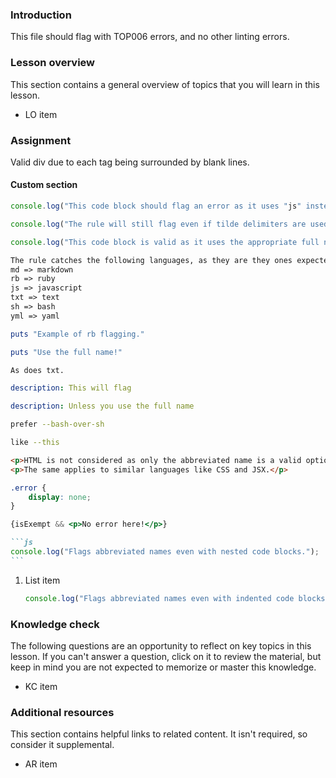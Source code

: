 ### Introduction

This file should flag with TOP006 errors, and no other linting errors.

### Lesson overview

This section contains a general overview of topics that you will learn in this lesson.

- LO item

### Assignment

<div class="lesson-content__panel" markdown="1">

Valid div due to each tag being surrounded by blank lines.

</div>

#### Custom section

```js
console.log("This code block should flag an error as it uses "js" instead of "javascript".");
```

~~~js
console.log("The rule will still flag even if tilde delimiters are used");
~~~

```javascript
console.log("This code block is valid as it uses the appropriate full name.");
```

```markdown
The rule catches the following languages, as they are they ones expected to be seen in this repo's files
md => markdown
rb => ruby
js => javascript
txt => text
sh => bash
yml => yaml
```

```rb
puts "Example of rb flagging."
```

```ruby
puts "Use the full name!"
```

```txt
As does txt.
```

```yml
description: This will flag
```

```yaml
description: Unless you use the full name
```

```sh
prefer --bash-over-sh
```

```bash
like --this
```

```html
<p>HTML is not considered as only the abbreviated name is a valid option.</p>
<p>The same applies to similar languages like CSS and JSX.</p>
```

```css
.error {
    display: none;
}
```

```jsx
{isExempt && <p>No error here!</p>}
```

````md
```js
console.log("Flags abbreviated names even with nested code blocks.");
```
````

1. List item

   ```js
   console.log("Flags abbreviated names even with indented code blocks.");
   ```

### Knowledge check

The following questions are an opportunity to reflect on key topics in this lesson. If you can't answer a question, click on it to review the material, but keep in mind you are not expected to memorize or master this knowledge.

- KC item

### Additional resources

This section contains helpful links to related content. It isn't required, so consider it supplemental.

- AR item
